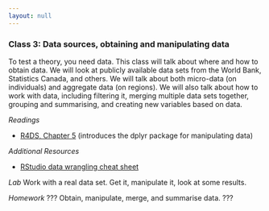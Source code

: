 ```yaml
---
layout: null
---
```

### Class 3: Data sources, obtaining and manipulating data
To test a theory, you need data. This class will talk about where and how to obtain data.  We will look at publicly available data sets from the World Bank, Statistics Canada, and others.  We will talk about both micro-data (on individuals) and aggregate data (on regions).  We will also talk about how to work with data, including filtering it, merging multiple data sets together, grouping and summarising, and creating new variables based on data.

*Readings*
- [R4DS, Chapter 5](https://r4ds.had.co.nz/transform.html) (introduces the dplyr package for manipulating data)

*Additional Resources*
- [RStudio data wrangling cheat sheet](https://www.rstudio.com/wp-content/uploads/2015/02/data-wrangling-cheatsheet.pdf)

*Lab*
Work with a real data set.  Get it, manipulate it, look at some results.

*Homework*
??? Obtain, manipulate, merge, and summarise data. ???
